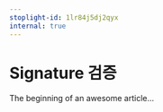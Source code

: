 ```yaml
---
stoplight-id: 1lr84j5dj2qyx
internal: true
---
```


# Signature 검증

The beginning of an awesome article...
